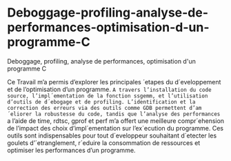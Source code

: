 # Deboggage-profiling-analyse-de-performances-optimisation-d-un-programme-C
Deboggage, profiling, analyse de performances, optimisation d'un programme C

Ce Travail m’a permis d’explorer les principales ´etapes du d´eveloppement et de l’optimisation
d’un programme. `A travers l’installation du code source, l’impl´ementation de la fonction ssgemm,
et l’utilisation d’outils de d´ebogage et de profiling.
L’identification et la correction des erreurs via des outils comme GDB permettent d’am´eliorer
la robustesse du code, tandis que l’analyse des performances `a l’aide de time, rdtsc, gprof et perf
m’a offert une meilleure compr´ehension de l’impact des choix d’impl´ementation sur l’ex´ecution
du programme. Ces outils sont indispensables pour tout d´eveloppeur souhaitant d´etecter les
goulets d’´etranglement, r´eduire la consommation de ressources et optimiser les performances
d’un programme.
